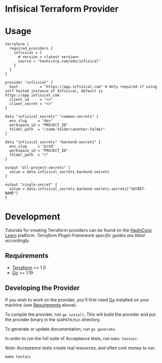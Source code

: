 # Infisical Terraform Provider 

# Usage 

```
terraform {
  required_providers {
    infisical = {
      # version = <latest version>
      source = "hashicorp.com/edu/infisical"
    }
  }
}

provider "infisical" {
  host          = "https://app.infisical.com" # Only required if using self hosted instance of Infisical, default is https://app.infisical.com
  client_id     = "<>"
  client_secret = "<>"
}

data "infisical_secrets" "common-secrets" {
  env_slug     = "dev"
  workspace_id = "PROJECT_ID"
  folder_path  = "/some-folder/another-folder"
}

data "infisical_secrets" "backend-secrets" {
  env_slug     = "prod"
  workspace_id = "PROJECT_ID"
  folder_path  = "/"
}

output "all-project-secrets" {
  value = data.infisical_secrets.backend-secrets
}

output "single-secret" {
  value = data.infisical_secrets.backend-secrets.secrets["SECRET-NAME"]
}
```

# Development  
Tutorials for creating Terraform providers can be found on the [HashiCorp Learn](https://learn.hashicorp.com/collections/terraform/providers-plugin-framework) platform. _Terraform Plugin Framework specific guides are titled accordingly._

## Requirements

- [Terraform](https://www.terraform.io/downloads.html) >= 1.0
- [Go](https://golang.org/doc/install) >= 1.19

## Developing the Provider

If you wish to work on the provider, you'll first need [Go](http://www.golang.org) installed on your machine (see [Requirements](#requirements) above).

To compile the provider, run `go install`. This will build the provider and put the provider binary in the `$GOPATH/bin` directory.

To generate or update documentation, run `go generate`.

In order to run the full suite of Acceptance tests, run `make testacc`.

*Note:* Acceptance tests create real resources, and often cost money to run.

```shell
make testacc
```
